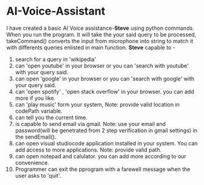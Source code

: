 # AI-Voice-Assistant
I have created a basic AI Voice assistance-**Steve** using python commands. When you run the program. It will take the your said query to be processed, takeCommand() converts the input from microphone into string to match it with differents queries enlisted in main function.
**Steve** capable to -
1. search for a query in 'wikipedia'
2. can 'open youtube' in your browser or you can 'search with youtube' with your query said.
3. can open 'google' in your browser or you can 'search with google' with your query said.
4. can 'open spotify' , 'open stack overflow' in your browser. you can add more if you like.
5. can 'play music' form your system, Note: provide valid location in codePath variable.
6. can tell you the current time.
7. is capable to send email via gmail. Note: use your email and password(will be genetrated from 2 step verification in gmail settings) in the sendEmail().
8. can open visual studiocode application installed in your system. You can add access to more applications. Note: provide valid path. 
9. can open notepad and calulator. you can add more according to our convenience.
10. Programmer can exit the pprogram with a farewell message when the user asks to 'quit'.
